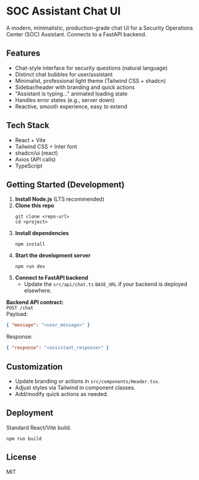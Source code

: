 
# SOC Assistant Chat UI

A modern, minimalistic, production-grade chat UI for a Security Operations Center (SOC) Assistant. Connects to a FastAPI backend.

## Features

- Chat-style interface for security questions (natural language)
- Distinct chat bubbles for user/assistant
- Minimalist, professional light theme (Tailwind CSS + shadcn)
- Sidebar/header with branding and quick actions
- "Assistant is typing..." animated loading state
- Handles error states (e.g., server down)
- Reactive, smooth experience, easy to extend

## Tech Stack

- React + Vite
- Tailwind CSS + Inter font
- shadcn/ui (react)
- Axios (API calls)
- TypeScript

## Getting Started (Development)

1. **Install Node.js** (LTS recommended)
2. **Clone this repo**  
   ```
   git clone <repo-url>
   cd <project>
   ```
3. **Install dependencies**  
   ```
   npm install
   ```
4. **Start the development server**  
   ```
   npm run dev
   ```
5. **Connect to FastAPI backend**
   - Update the `src/api/chat.ts` `BASE_URL` if your backend is deployed elsewhere.

**Backend API contract:**  
`POST /chat`  
Payload:
```json
{ "message": "<user_message>" }
```
Response:
```json
{ "response": "<assistant_response>" }
```

## Customization

- Update branding or actions in `src/components/Header.tsx`.
- Adjust styles via Tailwind in component classes.
- Add/modify quick actions as needed.

## Deployment

Standard React/Vite build.  
```
npm run build
```

## License

MIT
